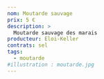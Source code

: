 ```yaml
---
nom: Moutarde sauvage
prix: 5 €
description: >
  Moutarde sauvage des marais
producteur: Eloi-Keller
contrats: sel
tags: 
  - moutarde
#illustration : moutarde.jpg
---
```


